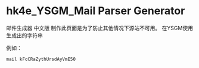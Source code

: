 # hk4e_YSGM_Mail Parser Generator

邮件生成器 中文版
制作此页面是为了防止其他情况下源站不可用。
在YSGM使用生成出的字符串

例如：

```cmd
mail kFcCRaZythUrsdAyVmE50
```
